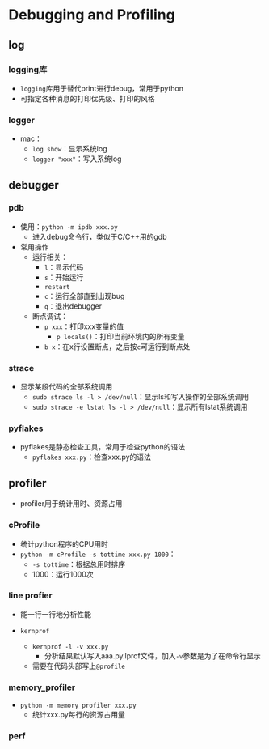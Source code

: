 # Debugging and Profiling

## log

### logging库

- `logging`库用于替代print进行debug，常用于python
- 可指定各种消息的打印优先级、打印的风格

### logger

- mac：
  - `log show`：显示系统log
  - `logger "xxx"`：写入系统log

## debugger

### pdb

- 使用：`python -m ipdb xxx.py`
  - 进入debug命令行，类似于C/C++用的gdb
- 常用操作
  - 运行相关：
    - `l`：显示代码
    - `s`：开始运行
    - `restart`
    - `c`：运行全部直到出现bug
    - `q`：退出debugger
  - 断点调试：
    - `p xxx`：打印xxx变量的值
      - `p locals()`：打印当前环境内的所有变量
    - `b x`：在x行设置断点，之后按`c`可运行到断点处

### strace

- 显示某段代码的全部系统调用
  - `sudo strace ls -l > /dev/null`：显示ls和写入操作的全部系统调用
  - `sudo strace -e lstat ls -l > /dev/null`：显示所有lstat系统调用

### pyflakes

- pyflakes是静态检查工具，常用于检查python的语法
  - `pyflakes xxx.py`：检查xxx.py的语法

## profiler

- profiler用于统计用时、资源占用

### cProfile

- 统计python程序的CPU用时
- `python -m cProfile -s tottime xxx.py 1000`：
  - `-s tottime`：根据总用时排序
  - 1000：运行1000次

### line profier

- 能一行一行地分析性能

- `kernprof`
  - `kernprof -l -v xxx.py`
    - 分析结果默认写入aaa.py.lprof文件，加入`-v`参数是为了在命令行显示
  - 需要在代码头部写上`@profile`

### memory_profiler

- `python -m memory_profiler xxx.py`
  - 统计xxx.py每行的资源占用量

### perf





















